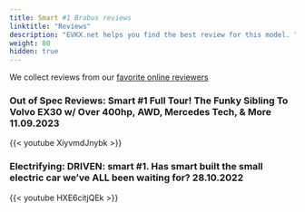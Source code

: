 ```yaml
---
title: Smart #1 Brabus reviews
linktitle: "Reviews"
description: "EVKX.net helps you find the best review for this model. "
weight: 80
hidden: true
---
```

<object class="img-fluid" type="image/svg+xml" data="../modelnavigation.svg"></object>
We collect reviews from our [favorite online reviewers](/guides/evreviewers/)

### Out of Spec Reviews: Smart #1 Full Tour! The Funky Sibling To Volvo EX30 w/ Over 400hp, AWD, Mercedes Tech, & More 11.09.2023

{{< youtube XiyvmdJnybk >}}

### Electrifying: DRIVEN: smart #1. Has smart built the small electric car we’ve ALL been waiting for? 28.10.2022

{{< youtube HXE6citjQEk >}}

